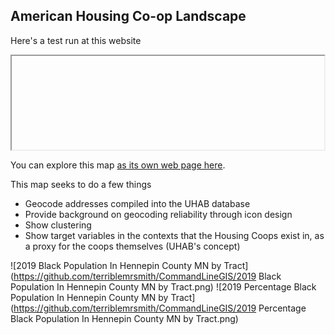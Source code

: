 ## American Housing Co-op Landscape

Here's a test run at this website

<iframe <src="CoopTract.html" heigh="500" width="500"></iframe>

You can explore this map [as its own web page here](CoopTract.html).

  This map seeks to do a few things
  * Geocode addresses compiled into the UHAB database
  * Provide background on geocoding reliability through icon design
  * Show clustering
  * Show target variables in the contexts that the Housing Coops exist in, as a proxy for the coops themselves (UHAB's concept)



![2019 Black Population In Hennepin County MN by Tract](https://github.com/terriblemrsmith/CommandLineGIS/2019 Black Population In Hennepin County MN by Tract.png)
![2019 Percentage Black Population In Hennepin County MN by Tract](https://github.com/terriblemrsmith/CommandLineGIS/2019 Percentage Black Population In Hennepin County MN by Tract.png)
